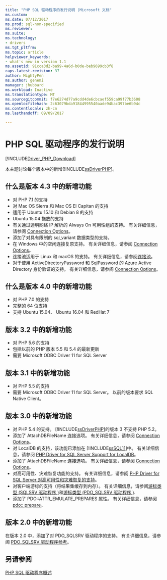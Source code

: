 ```yaml
---
title: "PHP SQL 驱动程序的发行说明 |Microsoft 文档"
ms.custom: 
ms.date: 07/12/2017
ms.prod: sql-non-specified
ms.reviewer: 
ms.suite: 
ms.technology:
- drivers
ms.tgt_pltfrm: 
ms.topic: article
helpviewer_keywords:
- what's new in version 1.1
ms.assetid: 91cca3d2-ba99-4a6d-b0de-beb9699cb3f8
caps.latest.revision: 37
author: MightyPen
ms.author: genemi
manager: jhubbard
ms.workload: Inactive
ms.translationtype: MT
ms.sourcegitcommit: f7e6274d77a9cdd4de6cbcaef559ca99f77b3608
ms.openlocfilehash: 2c63079bda91844995540aade94bac397be6b94c
ms.contentlocale: zh-cn
ms.lasthandoff: 09/09/2017

---
```

# <a name="release-notes-for-the-php-sql-driver"></a>PHP SQL 驱动程序的发行说明
[!INCLUDE[Driver_PHP_Download](../../includes/driver_php_download.md)]

本主题讨论每个版本中的新增[!INCLUDE[ssDriverPHP](../../includes/ssdriverphp_md.md)]。  

## <a name="whats-new-in-version-43"></a>什么是版本 4.3 中的新增功能

- 对 PHP 7.1 的支持
- 对 Mac OS Sierra 和 Mac OS El Capitan 的支持
- 适用于 Ubuntu 15.10 和 Debian 8 的支持
- Ubuntu 15.04 拖放的支持
- 有关通过透明网络 IP 解析的 Always On 可用性组的支持。 有关详细信息，请参阅 [Connection Options](../../connect/php/connection-options.md)。 
- 添加了对具有限制的 sql_variant 数据类型的支持。
- 在 Windows 中的空闲连接复原支持。 有关详细信息，请参阅 [Connection Options](../../connect/php/connection-options.md)。
- 连接池适用于 Linux 和 macOS 的支持。 有关详细信息，请参阅[连接池](../../connect/php/connection-pooling-microsoft-drivers-for-php-for-sql-server.md)。
- 对于使用 ActiveDirectoryPassword 和 SqlPassword 的 Azure Active Directory 身份验证的支持。 有关详细信息，请参阅 [Connection Options](../../connect/php/connection-options.md)。
  
## <a name="whats-new-in-version-40"></a>什么是版本 4.0 中的新增功能 

- 对 PHP 7.0 的支持  
- 完整的 64 位支持
- 支持 Ubuntu 15.04、 Ubuntu 16.04 和 RedHat 7

## <a name="whats-new-in-version-32"></a>版本 3.2 中的新增功能 

- 对 PHP 5.6 的支持   
- 包括以前的 PHP 版本 5.5 和 5.4 的最新更新   
- 需要 Microsoft ODBC Driver 11 for SQL Server  
  
## <a name="whats-new-in-version-31"></a>版本 3.1 中的新增功能
 
- 对 PHP 5.5 的支持  
- 需要 Microsoft ODBC Driver 11 for SQL Server。 以前的版本要求 SQL Native Client。  
  
## <a name="whats-new-in-version-30"></a>版本 3.0 中的新增功能  

- 对 PHP 5.4 的支持。  [!INCLUDE[ssDriverPHP](../../includes/ssdriverphp_md.md)]的版本 3 不支持 PHP 5.2。  
- 添加了 AttachDBFileName 连接选项。 有关详细信息，请参阅 [Connection Options](../../connect/php/connection-options.md)。  
- 对 LocalDB 的支持，该功能已添加在 [!INCLUDE[ssSQL11](../../includes/sssql11_md.md)]中。 有关详细信息，请参阅 [PHP Driver for SQL Server Support for LocalDB](../../connect/php/php-driver-for-sql-server-support-for-localdb.md)。
- 添加了 AttachDBFileName 连接选项。 有关详细信息，请参阅 [Connection Options](../../connect/php/connection-options.md)。  
- 对高可用性、灾难恢复功能的支持。 有关详细信息，请参阅 [PHP Driver for SQL Server 对高可用性和灾难恢复的支持](../../connect/php/php-driver-for-sql-server-support-for-high-availability-disaster-recovery.md)。
- 对客户端游标的支持（将结果集缓存到内存）。 有关详细信息，请参阅[游标类型 &#40;SQLSRV 驱动程序 &#41;](../../connect/php/cursor-types-sqlsrv-driver.md)和[游标类型 &#40;PDO_SQLSRV 驱动程序 &#41;](../../connect/php/cursor-types-pdo-sqlsrv-driver.md).
- 添加了 PDO::ATTR_EMULATE_PREPARES 属性。 有关详细信息，请参阅[pdo:: prepare](../../connect/php/pdo-prepare.md)。  
  
## <a name="whats-new-in-version-20"></a>版本 2.0 中的新增功能  
在版本 2.0 中，添加了对 PDO_SQLSRV 驱动程序的支持。 有关详细信息，请参阅 [PDO_SQLSRV 驱动程序参考](../../connect/php/pdo-sqlsrv-driver-reference.md)。  
  
## <a name="see-also"></a>另请参阅  
[PHP SQL 驱动程序概述](../../connect/php/overview-of-the-php-sql-driver.md)
  

